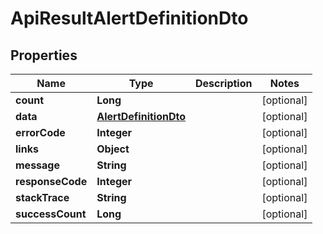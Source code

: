 
# ApiResultAlertDefinitionDto

## Properties
Name | Type | Description | Notes
------------ | ------------- | ------------- | -------------
**count** | **Long** |  |  [optional]
**data** | [**AlertDefinitionDto**](AlertDefinitionDto.md) |  |  [optional]
**errorCode** | **Integer** |  |  [optional]
**links** | **Object** |  |  [optional]
**message** | **String** |  |  [optional]
**responseCode** | **Integer** |  |  [optional]
**stackTrace** | **String** |  |  [optional]
**successCount** | **Long** |  |  [optional]



